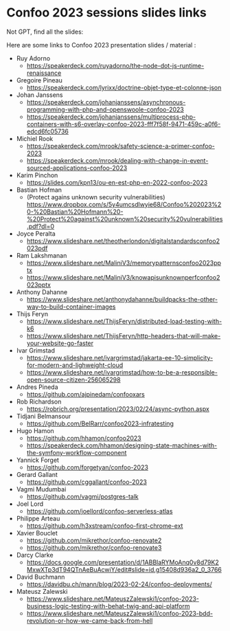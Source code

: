# Confoo 2023 sessions slides links

Not GPT, find all the slides:

Here are some links to Confoo 2023 presentation slides / material :

* Ruy Adorno
   * https://speakerdeck.com/ruyadorno/the-node-dot-js-runtime-renaissance
*  Gregoire Pineau
   *  https://speakerdeck.com/lyrixx/doctrine-objet-type-et-colonne-json
*  Johan Janssens
   *  https://speakerdeck.com/johanjanssens/asynchronous-programming-with-php-and-openswoole-confoo-2023
   *  https://speakerdeck.com/johanjanssens/multiprocess-php-containers-with-s6-overlay-confoo-2023-fff7f58f-9471-459c-a0f6-edcd6fc05736
*  Michiel Rook 
   *  https://speakerdeck.com/mrook/safety-science-a-primer-confoo-2023
   *  https://speakerdeck.com/mrook/dealing-with-change-in-event-sourced-applications-confoo-2023
*  Karim Pinchon
   *  https://slides.com/kpn13/ou-en-est-php-en-2022-confoo-2023
*  Bastian Hofman
   * (Protect agains unknown security vulnerabilities) https://www.dropbox.com/s/5y4umcsdlwyie68/Confoo%202023%20-%20Bastian%20Hofmann%20-%20Protect%20against%20unknown%20security%20vulnerabilities.pdf?dl=0
*  Joyce Peralta
   *  https://www.slideshare.net/theotherlondon/digitalstandardsconfoo2023pdf
*  Ram Lakshmanan
   *  https://www.slideshare.net/MaliniV3/memorypatternsconfoo2023pptx
   *  https://www.slideshare.net/MaliniV3/knowapisunknownperfconfoo2023pptx
*  Anthony Dahanne
   *  https://www.slideshare.net/anthonydahanne/buildpacks-the-other-way-to-build-container-images
*  Thijs Feryn
   *  https://www.slideshare.net/ThijsFeryn/distributed-load-testing-with-k6
   *  https://www.slideshare.net/ThijsFeryn/http-headers-that-will-make-your-website-go-faster
*  Ivar Grimstad
   *  https://www.slideshare.net/ivargrimstad/jakarta-ee-10-simplicity-for-modern-and-lighweight-cloud
   *  https://www.slideshare.net/ivargrimstad/how-to-be-a-responsible-open-source-citizen-256065298
*  Andres Pineda
   *  https://github.com/ajpinedam/confooxars 
*  Rob Richardson
   *  https://robrich.org/presentation/2023/02/24/async-python.aspx
*  Tidjani Belmansour 
   * https://github.com/BelRarr/confoo2023-infratesting
*  Hugo Hamon
   *  https://github.com/hhamon/confoo2023
   *  https://speakerdeck.com/hhamon/designing-state-machines-with-the-symfony-workflow-component
*  Yannick Forget
   *  https://github.com/forgetyan/confoo-2023
*  Gerard Gallant
   *  https://github.com/cggallant/confoo-2023
*  Vagmi Mudumbai
   *  https://github.com/vagmi/postgres-talk
*  Joel Lord
   *  https://github.com/joellord/confoo-serverless-atlas
*  Philippe Arteau
   *  https://github.com/h3xstream/confoo-first-chrome-ext
*  Xavier Bouclet
   *  https://github.com/mikrethor/confoo-renovate2
   *  https://github.com/mikrethor/confoo-renovate3
*  Darcy Clarke
   *  https://docs.google.com/presentation/d/1ABBlaRYMoAnq0v8d79K2MxwXTp3dT94QTnAeBuAcwiY/edit#slide=id.g15408d936a2_0_3766
 * David Buchmann
   *  https://davidbu.ch/mann/blog/2023-02-24/confoo-deployments/
 *  Mateusz Zalewski
    *  https://www.slideshare.net/MateuszZalewski1/confoo-2023-business-logic-testing-with-behat-twig-and-api-platform
    *  https://www.slideshare.net/MateuszZalewski1/confoo-2023-bdd-revolution-or-how-we-came-back-from-hell
